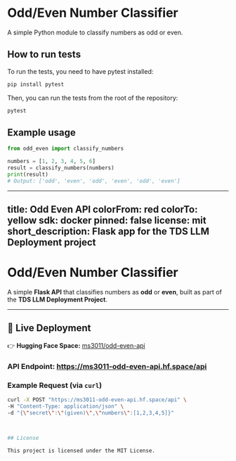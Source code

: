# Odd/Even Number Classifier

A simple Python module to classify numbers as odd or even.

## How to run tests

To run the tests, you need to have pytest installed:

```bash
pip install pytest
```

Then, you can run the tests from the root of the repository:

```bash
pytest
```

## Example usage

```python
from odd_even import classify_numbers

numbers = [1, 2, 3, 4, 5, 6]
result = classify_numbers(numbers)
print(result)
# Output: ['odd', 'even', 'odd', 'even', 'odd', 'even']

```
---
title: Odd Even API
colorFrom: red
colorTo: yellow
sdk: docker
pinned: false
license: mit
short_description: Flask app for the TDS LLM Deployment project
---

#  Odd/Even Number Classifier

A simple **Flask API** that classifies numbers as **odd** or **even**, built as part of the **TDS LLM Deployment Project**.

---

## 🚀 Live Deployment

👉 **Hugging Face Space:** [ms3011/odd-even-api](https://huggingface.co/spaces/ms3011/odd-even-api)

### API Endpoint: https://ms3011-odd-even-api.hf.space/api


### Example Request (via `curl`)
```bash
curl -X POST "https://ms3011-odd-even-api.hf.space/api" \
-H "Content-Type: application/json" \
-d "{\"secret\":\"(given)\",\"numbers\":[1,2,3,4,5]}"



## License

This project is licensed under the MIT License.
